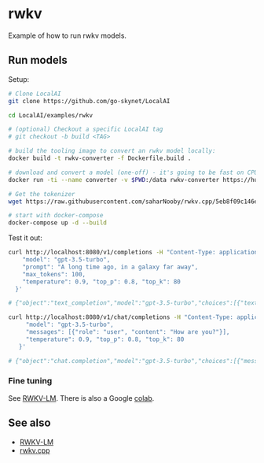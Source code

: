 # rwkv

Example of how to run rwkv models.

## Run models

Setup:

```bash
# Clone LocalAI
git clone https://github.com/go-skynet/LocalAI

cd LocalAI/examples/rwkv

# (optional) Checkout a specific LocalAI tag
# git checkout -b build <TAG>

# build the tooling image to convert an rwkv model locally:
docker build -t rwkv-converter -f Dockerfile.build .

# download and convert a model (one-off) - it's going to be fast on CPU too!
docker run -ti --name converter -v $PWD:/data rwkv-converter https://huggingface.co/BlinkDL/rwkv-4-raven/resolve/main/RWKV-4-Raven-1B5-v11-Eng99%25-Other1%25-20230425-ctx4096.pth /data/models/rwkv

# Get the tokenizer
wget https://raw.githubusercontent.com/saharNooby/rwkv.cpp/5eb8f09c146ea8124633ab041d9ea0b1f1db4459/rwkv/20B_tokenizer.json -O models/rwkv.tokenizer.json

# start with docker-compose
docker-compose up -d --build
```

Test it out:

```bash
curl http://localhost:8080/v1/completions -H "Content-Type: application/json" -d '{
    "model": "gpt-3.5-turbo",
    "prompt": "A long time ago, in a galaxy far away",
    "max_tokens": 100,
    "temperature": 0.9, "top_p": 0.8, "top_k": 80
  }'

# {"object":"text_completion","model":"gpt-3.5-turbo","choices":[{"text":", there was a small group of five friends: Annie, Bryan, Charlie, Emily, and Jesse."}],"usage":{"prompt_tokens":0,"completion_tokens":0,"total_tokens":0}}

curl http://localhost:8080/v1/chat/completions -H "Content-Type: application/json" -d '{
     "model": "gpt-3.5-turbo",            
     "messages": [{"role": "user", "content": "How are you?"}],
     "temperature": 0.9, "top_p": 0.8, "top_k": 80
   }'

# {"object":"chat.completion","model":"gpt-3.5-turbo","choices":[{"message":{"role":"assistant","content":" Good, thanks. I am about to go to bed. I' ll talk to you later.Bye."}}],"usage":{"prompt_tokens":0,"completion_tokens":0,"total_tokens":0}}
```

### Fine tuning

See [RWKV-LM](https://github.com/BlinkDL/RWKV-LM#training--fine-tuning). There is also a Google [colab](https://colab.research.google.com/github/resloved/RWKV-notebooks/blob/master/RWKV_v4_RNN_Pile_Fine_Tuning.ipynb).

## See also

- [RWKV-LM](https://github.com/BlinkDL/RWKV-LM)
- [rwkv.cpp](https://github.com/saharNooby/rwkv.cpp)